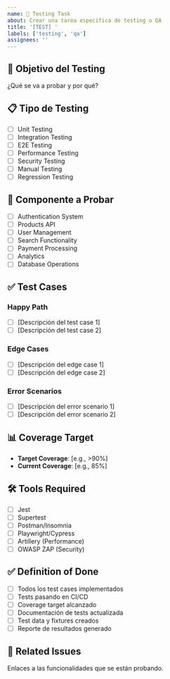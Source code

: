 ```yaml
---
name: 🧪 Testing Task
about: Crear una tarea específica de testing o QA
title: '[TEST] '
labels: ['testing', 'qa']
assignees: ''
---
```


## 🎯 Objetivo del Testing

¿Qué se va a probar y por qué?

## 📋 Tipo de Testing

- [ ] Unit Testing
- [ ] Integration Testing
- [ ] E2E Testing
- [ ] Performance Testing
- [ ] Security Testing
- [ ] Manual Testing
- [ ] Regression Testing

## 🔧 Componente a Probar

- [ ] Authentication System
- [ ] Products API
- [ ] User Management
- [ ] Search Functionality
- [ ] Payment Processing
- [ ] Analytics
- [ ] Database Operations

## ✅ Test Cases

### Happy Path

- [ ] [Descripción del test case 1]
- [ ] [Descripción del test case 2]

### Edge Cases

- [ ] [Descripción del edge case 1]
- [ ] [Descripción del edge case 2]

### Error Scenarios

- [ ] [Descripción del error scenario 1]
- [ ] [Descripción del error scenario 2]

## 📊 Coverage Target

- **Target Coverage**: [e.g., >90%]
- **Current Coverage**: [e.g., 85%]

## 🛠️ Tools Required

- [ ] Jest
- [ ] Supertest
- [ ] Postman/Insomnia
- [ ] Playwright/Cypress
- [ ] Artillery (Performance)
- [ ] OWASP ZAP (Security)

## ✅ Definition of Done

- [ ] Todos los test cases implementados
- [ ] Tests pasando en CI/CD
- [ ] Coverage target alcanzado
- [ ] Documentación de tests actualizada
- [ ] Test data y fixtures creados
- [ ] Reporte de resultados generado

## 🔗 Related Issues

Enlaces a las funcionalidades que se están probando.
